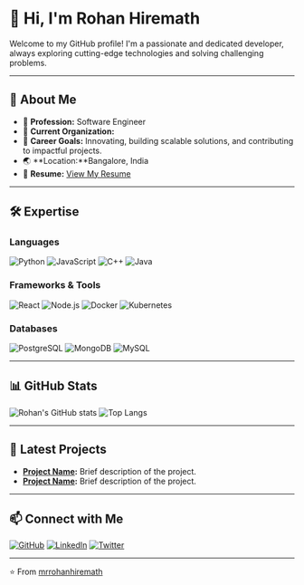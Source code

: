 # 👋 Hi, I'm Rohan Hiremath

Welcome to my GitHub profile! I'm a passionate and dedicated developer, always exploring cutting-edge technologies and solving challenging problems.

---

## 🌟 About Me
- 💼 **Profession:** Software Engineer
- 🏢 **Current Organization:**
- 🎯 **Career Goals:** Innovating, building scalable solutions, and contributing to impactful projects.
- 🌏 **Location:**Bangalore, India
- 📄 **Resume:** [View My Resume](https://drive.google.com/file/d/1F5OLetrhX48fFdtdzRL7x3c4AtAsU02m/view?usp=drive_link)

---

## 🛠️ Expertise

### Languages
![Python](https://img.shields.io/badge/Python-3776AB?style=for-the-badge&logo=python&logoColor=white)
![JavaScript](https://img.shields.io/badge/JavaScript-F7DF1E?style=for-the-badge&logo=javascript&logoColor=black)
![C++](https://img.shields.io/badge/C++-00599C?style=for-the-badge&logo=cplusplus&logoColor=white)
![Java](https://img.shields.io/badge/Java-007396?style=for-the-badge&logo=java&logoColor=white)

### Frameworks & Tools
![React](https://img.shields.io/badge/React-61DAFB?style=for-the-badge&logo=react&logoColor=black)
![Node.js](https://img.shields.io/badge/Node.js-339933?style=for-the-badge&logo=nodedotjs&logoColor=white)
![Docker](https://img.shields.io/badge/Docker-2496ED?style=for-the-badge&logo=docker&logoColor=white)
![Kubernetes](https://img.shields.io/badge/Kubernetes-326CE5?style=for-the-badge&logo=kubernetes&logoColor=white)

### Databases
![PostgreSQL](https://img.shields.io/badge/PostgreSQL-336791?style=for-the-badge&logo=postgresql&logoColor=white)
![MongoDB](https://img.shields.io/badge/MongoDB-47A248?style=for-the-badge&logo=mongodb&logoColor=white)
![MySQL](https://img.shields.io/badge/MySQL-4479A1?style=for-the-badge&logo=mysql&logoColor=white)

---

## 📊 GitHub Stats

![Rohan's GitHub stats](https://github-readme-stats.vercel.app/api?username=mrrohanhiremath&show_icons=true&theme=radical)
![Top Langs](https://github-readme-stats.vercel.app/api/top-langs/?username=mrrohanhiremath&layout=compact&theme=radical)

---

## 🚀 Latest Projects
- **[Project Name](https://github.com/mrrohanhiremath/project-link):** Brief description of the project.
- **[Project Name](https://github.com/mrrohanhiremath/project-link):** Brief description of the project.

---

## 📫 Connect with Me

[![GitHub](https://img.shields.io/badge/GitHub-333?style=for-the-badge&logo=github)](https://github.com/mrrohanhiremath)
[![LinkedIn](https://img.shields.io/badge/LinkedIn-blue?style=for-the-badge&logo=linkedin)](https://www.linkedin.com/in/mrrohanhiremath)
[![Twitter](https://img.shields.io/badge/Twitter-1DA1F2?style=for-the-badge&logo=twitter)](https://twitter.com/your-twitter-handle)

---

⭐️ From [mrrohanhiremath](https://github.com/mrrohanhiremath)
